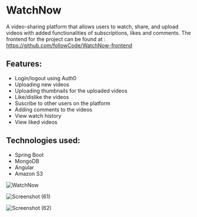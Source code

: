 # WatchNow
A video-sharing platform that allows users to watch, share, and upload videos with added functionalities of subscriptions, likes and comments.
The frontend for the project can be found at : https://github.com/followCode/WatchNow-frontend

## Features:
- Login/logout using Auth0
- Uploading new videos
- Uploading thumbnails for the uploaded videos
- Like/dislike the videos
- Suscribe to other users on the platform
- Adding comments to the videos
- View watch history
- View liked videos

## Technologies used:
- Spring Boot
- MongoDB
- Angular
- Amazon S3



![WatchNow](https://github.com/followCode/WatchNow/assets/47175098/d6b12edf-4a6f-40de-933f-2929a44e7616)

![Screenshot (61)](https://github.com/followCode/WatchNow/assets/47175098/46694c76-c0c0-4ddb-bbff-e786eb0690eb)

![Screenshot (62)](https://github.com/followCode/WatchNow/assets/47175098/d351f8c4-7d3b-44aa-91c6-1c8038b380c5)
